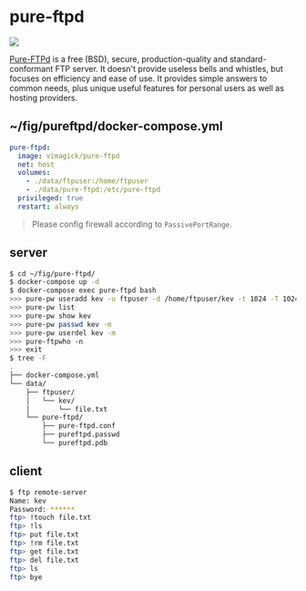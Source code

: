 pure-ftpd
=========

![](https://www.pureftpd.org/images/pure-ftpd.png)

[Pure-FTPd][1] is a free (BSD), secure, production-quality and standard-conformant
FTP server. It doesn't provide useless bells and whistles, but focuses on
efficiency and ease of use. It provides simple answers to common needs, plus
unique useful features for personal users as well as hosting providers. 


## ~/fig/pureftpd/docker-compose.yml

```yaml
pure-ftpd:
  image: vimagick/pure-ftpd
  net: host
  volumes:
    - ./data/ftpuser:/home/ftpuser
    - ./data/pure-ftpd:/etc/pure-ftpd
  privileged: true
  restart: always
```

> Please config firewall according to `PassivePortRange`.

## server

```bash
$ cd ~/fig/pure-ftpd/
$ docker-compose up -d
$ docker-compose exec pure-ftpd bash
>>> pure-pw useradd kev -u ftpuser -d /home/ftpuser/kev -t 1024 -T 1024 -y 1 -m
>>> pure-pw list
>>> pure-pw show kev
>>> pure-pw passwd kev -m
>>> pure-pw userdel kev -m
>>> pure-ftpwho -n
>>> exit
$ tree -F
.
├── docker-compose.yml
└── data/
    ├── ftpuser/
    │   └── kev/
    │       └── file.txt
    └── pure-ftpd/
        ├── pure-ftpd.conf
        ├── pureftpd.passwd
        └── pureftpd.pdb
```

## client

```bash
$ ftp remote-server
Name: kev
Password: ******
ftp> !touch file.txt
ftp> !ls
ftp> put file.txt
ftp> !rm file.txt
ftp> get file.txt
ftp> del file.txt
ftp> ls
ftp> bye
```

[1]: https://www.pureftpd.org/project/pure-ftpd
